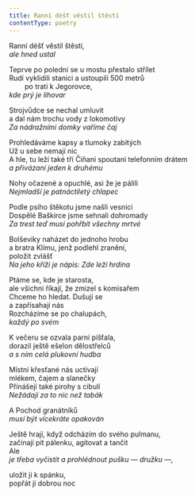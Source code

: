 ```yaml
---
title: Ranní déšť věstil štěstí
contentType: poetry
---
```


<section>

Ranní déšť věstil štěstí,  
_ale hned ustal_

</section>

<section>

Teprve po poledni se u mostu přestalo střílet  
Rudí vyklidili stanici a ustoupili 500 metrů\
        po trati k Jegorovce,  
_kde prý je lihovar_

</section>

<section>

Strojvůdce se nechal umluvit  
a dal nám trochu vody z lokomotivy  
_Za nádražními domky vaříme čaj_

</section>

<section>

Prohledáváme kapsy a tlumoky zabitých  
Už u sebe nemají nic  
A hle, tu leží také tři Číňani spoutaní telefonním drátem  
_a přivázaní jeden k druhému_

</section>

<section>

Nohy očazené a opuchlé, asi že je pálili  
_Nejmladší je patnáctiletý chlapec_

</section>

<section>

Podle psího štěkotu jsme našli vesnici  
Dospělé Baškirce jsme sehnali dohromady  
_Za trest teď musí pohřbít všechny mrtvé_

</section>

<section>

Bolševiky naházet do jednoho hrobu  
a bratra Klímu, jenž podlehl zranění,  
položit zvlášť  
_Na jeho kříži je nápis: Zde leží hrdina_

</section>

<section>

Ptáme se, kde je starosta,  
ale všichni říkají, že zmizel s komisařem  
Chceme ho hledat. Dušují se  
a zapřísahají nás  
Rozcházíme se po chalupách,  
_každý po svém_

</section>

<section>

K večeru se ozvala parní píšťala,  
dorazil ještě ešelon dělostřelců  
_a s ním celá plukovní hudba_

</section>

<section>

Místní křesťané nás uctívají  
mlékem, čajem a slanečky  
Přinášejí také pirohy s cibulí  
_Nežádají za to nic než tabák_

</section>

<section>

A Pochod granátníků  
_musí být vícekráte opakován_

</section>

<section>

Ještě hrají, když odcházím do svého pulmanu,  
začínají pít pálenku, agitovat a tančit  
Ale  
_je třeba vyčistit a prohlédnout pušku — družku —,_

</section>

<section>

uložit ji k spánku,  
popřát jí dobrou noc

</section>
